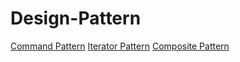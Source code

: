 # Design-Pattern
[Command Pattern](Command-Pattern/)
[Iterator Pattern](Iterator-Pattern/)
[Composite Pattern](Composite-Pattern/)
